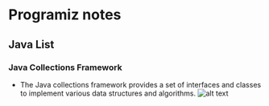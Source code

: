 # Programiz notes
## Java List
### Java Collections Framework
- The Java collections framework provides a set of interfaces and classes to implement various data structures and algorithms.
![alt text](https://cdn.programiz.com/sites/tutorial2program/files/Java-Collections.png)
